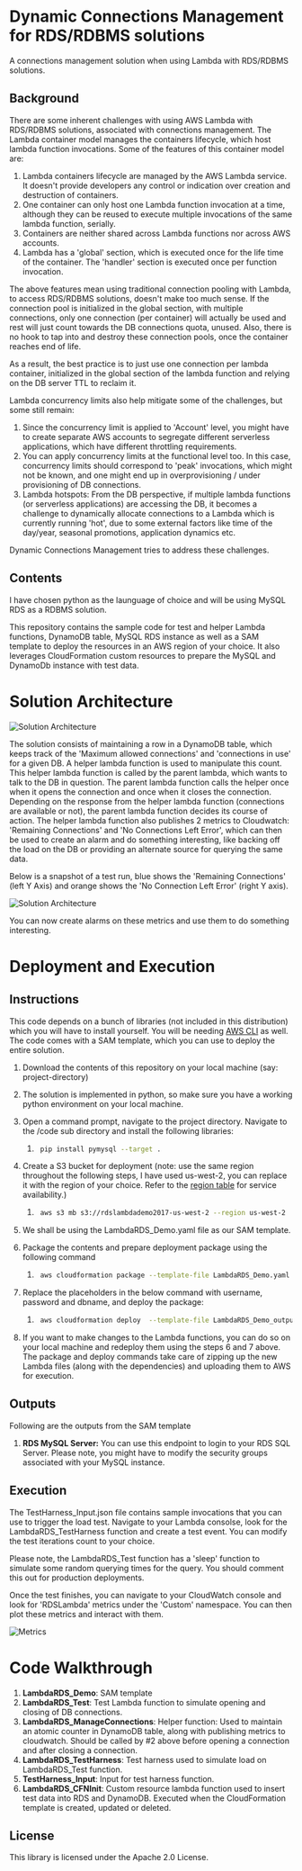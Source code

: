 # Dynamic Connections Management for RDS/RDBMS solutions

A connections management solution when using Lambda with RDS/RDBMS solutions.

## Background

There are some inherent challenges with using AWS Lambda with RDS/RDBMS solutions, associated with connections management. The Lambda container model manages the containers lifecycle, which host lambda function invocations. Some of the features of this container model are:
1. Lambda containers lifecycle are managed by the AWS Lambda service. It doesn't provide developers any control or indication over creation and destruction of containers.
2. One container can only host one Lambda function invocation at a time, although they can be reused to execute multiple invocations of the same lambda function, serially.
3. Containers are neither shared across Lambda functions nor across AWS accounts.
4. Lambda has a 'global' section, which is executed once for the life time of the container. The 'handler' section is executed once per function invocation.

The above features mean using traditional connection pooling with Lambda, to access RDS/RDBMS solutions, doesn't make too much sense. If the connection pool is initialized in the global section, with multiple connections, only one connection (per container) will actually be used and rest will just count towards the DB connections quota, unused. Also, there is no hook to tap into and destroy these connection pools, once the container reaches end of life.

As a result, the best practice is to just use one connection per lambda container, initialized in the global section of the lambda function and relying on the DB server TTL to reclaim it.

Lambda concurrency limits also help mitigate some of the challenges, but some still remain:
1. Since the concurrency limit is applied to 'Account' level, you might have to create separate AWS accounts to segregate different serverless applications, which have different throttling requirements.
2. You can apply concurrency limits at the functional level too. In this case, concurrency limits should correspond to 'peak' invocations, which might not be known, and one might end up in overprovisioning / under provisioning of DB connections.
3. Lambda hotspots: From the DB perspective, if multiple lambda functions (or serverless applications) are accessing the DB, it becomes a challenge to dynamically allocate connections to a Lambda which is currently running 'hot', due to some external factors like time of the day/year, seasonal promotions, application dynamics etc.


Dynamic Connections Management tries to address these challenges.

## Contents

I have chosen python as the launguage of choice and will be using MySQL RDS as a RDBMS solution.

This repository contains the sample code for test and helper Lambda functions, DynamoDB table, MySQL RDS instance as well as a SAM template to deploy the resources in an AWS region of your choice. It also leverages CloudFormation custom resources to prepare the MySQL and DynamoDb instance with test data.

# Solution Architecture


![Solution Architecture](images/Solution-Architecture.png)

The solution consists of maintaining a row in a DynamoDB table, which keeps track of the 'Maximum allowed connections' and 'connections in use' for a given DB. A helper lambda function is used to manipulate this count. This helper lambda function is called by the parent lambda, which wants to talk to the DB in question. The parent lambda function calls the helper once when it opens the connection and once when it closes the connection. Depending on the response from the helper lambda function (connections are available or not), the parent lambda function decides its course of action. The helper lambda function also publishes 2 metrics to Cloudwatch: 'Remaining Connections' and 'No Connections Left Error', which can then be used to create an alarm and do something interesting, like backing off the load on the DB or providing an alternate source for querying the same data.

Below is a snapshot of a test run, blue shows the 'Remaining Connections' (left Y Axis) and orange shows the 'No Connection Left Error' (right Y axis).

![Solution Architecture](images/CloudWatch-Metrics1.png)

You can now create alarms on these metrics and use them to do something interesting.

# Deployment and Execution

## Instructions

This code depends on a bunch of libraries (not included in this distribution) which you will have to install yourself. You will be needing [AWS CLI](http://docs.aws.amazon.com/cli/latest/userguide/installing.html) as well. The code comes with a SAM template, which you can use to deploy the entire solution.

1. Download the contents of this repository on your local machine (say: project-directory)
2. The solution is implemented in python, so make sure you have a working python environment on your local machine.
3. Open a command prompt, navigate to the project directory. Navigate to the /code sub directory and install the following libraries: 
    1. ```bash
        pip install pymysql --target .
        ```
4. Create a S3 bucket for deployment (note: use the same region throughout the following steps, I have used us-west-2, you can replace it with the region of your choice. Refer to the [region table](https://aws.amazon.com/about-aws/global-infrastructure/regional-product-services/) for service availability.)
    1. ```bash
        aws s3 mb s3://rdslambdademo2017-us-west-2 --region us-west-2
        ```
5. We shall be using the LambdaRDS_Demo.yaml file as our SAM template.

6. Package the contents and prepare deployment package using the following command
    1. ```bash
        aws cloudformation package --template-file LambdaRDS_Demo.yaml --output-template-file LambdaRDS_Demo_output.yaml --s3-bucket rdslambdademo2017-us-west-2 --region us-west-2
        ```
7. Replace the placeholders in the below command with username, password and dbname, and deploy the package:
    1. ```bash 
        aws cloudformation deploy  --template-file LambdaRDS_Demo_output.yaml --stack-name RDSLambdaDemoStack --capabilities CAPABILITY_IAM --parameter-overrides RDSUserName=<username> RDSPassword=<password> RDSDBName=<dbname> --region us-west-2
        ```
8. If you want to make changes to the Lambda functions, you can do so on your local machine and redeploy them using the steps 6 and 7 above. The package and deploy commands take care of zipping up the new Lambda files (along with the dependencies) and uploading them to AWS for execution.

## Outputs
Following are the outputs from the SAM template

1. **RDS MySQL Server:** You can use this endpoint to login to your RDS SQL Server. Please note, you might have to modify the security groups associated with your MySQL instance.

## Execution
 The TestHarness_Input.json file contains sample invocations that you can use to trigger the load test. Navigate to your Lambda consolse, look for the LambdaRDS_TestHarness function and create a test event. You can modify the test iterations count to your choice.

 Please note, the LambdaRDS_Test function has a 'sleep' function to simulate some random querying times for the query. You should comment this out for production deployments.

 Once the test finishes, you can navigate to your CloudWatch console and look for 'RDSLambda' metrics under the 'Custom' namespace. You can then plot these metrics and interact with them.

 ![Metrics](images/Metrics.png)

 
# Code Walkthrough

1. **LambdaRDS_Demo**: SAM template
2. **LambdaRDS_Test**: Test Lambda function to simulate opening and closing of DB connections.
3. **LambdaRDS_ManageConnections**: Helper function: Used to maintain an atomic counter in DynamoDB table, along with publishing metrics to cloudwatch. Should be called by #2 above before opening a connection and after closing a connection.
4. **LambdaRDS_TestHarness**: Test harness used to simulate load on LambdaRDS_Test function.
5. **TestHarness_Input**: Input for test harness function.
6. **LambdaRDS_CFNInit**: Custom resource lambda function used to insert test data into RDS and DynamoDB. Executed when the CloudFormation template is created, updated or deleted.

## License

This library is licensed under the Apache 2.0 License. 

